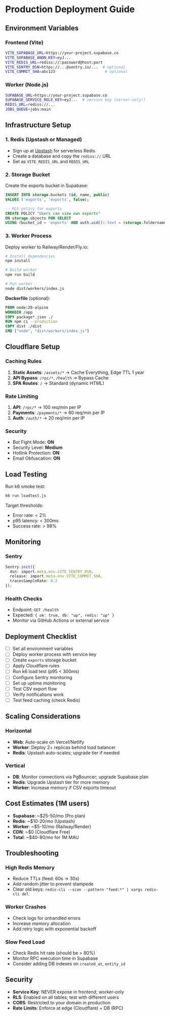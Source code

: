 # Production Deployment Guide

## Environment Variables

### Frontend (Vite)
```bash
VITE_SUPABASE_URL=https://your-project.supabase.co
VITE_SUPABASE_ANON_KEY=eyJ...
VITE_REDIS_URL=rediss://:password@host:port
VITE_SENTRY_DSN=https://...@sentry.io/...  # optional
VITE_COMMIT_SHA=abc123                      # optional
```

### Worker (Node.js)
```bash
SUPABASE_URL=https://your-project.supabase.co
SUPABASE_SERVICE_ROLE_KEY=eyJ...  # service key (server-only!)
REDIS_URL=rediss://...
JOBS_QUEUE=jobs:main
```

## Infrastructure Setup

### 1. Redis (Upstash or Managed)
- Sign up at [Upstash](https://upstash.com) for serverless Redis
- Create a database and copy the `rediss://` URL
- Set as `VITE_REDIS_URL` and `REDIS_URL`

### 2. Storage Bucket
Create the exports bucket in Supabase:
```sql
INSERT INTO storage.buckets (id, name, public)
VALUES ('exports', 'exports', false);

-- RLS policy for exports
CREATE POLICY "Users can view own exports"
ON storage.objects FOR SELECT
USING (bucket_id = 'exports' AND auth.uid()::text = (storage.foldername(name))[1]);
```

### 3. Worker Process
Deploy worker to Railway/Render/Fly.io:
```bash
# Install dependencies
npm install

# Build worker
npm run build

# Run worker
node dist/workers/index.js
```

**Dockerfile** (optional):
```dockerfile
FROM node:20-alpine
WORKDIR /app
COPY package*.json ./
RUN npm ci --production
COPY dist ./dist
CMD ["node", "dist/workers/index.js"]
```

## Cloudflare Setup

### Caching Rules
1. **Static Assets**: `/assets/*` → Cache Everything, Edge TTL 1 year
2. **API Bypass**: `/rpc/*`, `/health` → Bypass Cache
3. **SPA Routes**: `/` → Standard (dynamic HTML)

### Rate Limiting
1. **API**: `/rpc/*` → 100 req/min per IP
2. **Payments**: `/payments/*` → 60 req/min per IP
3. **Auth**: `/auth/*` → 20 req/min per IP

### Security
- Bot Fight Mode: **ON**
- Security Level: **Medium**
- Hotlink Protection: **ON**
- Email Obfuscation: **ON**

## Load Testing

Run k6 smoke test:
```bash
k6 run loadtest.js
```

Target thresholds:
- Error rate: < 2%
- p95 latency: < 300ms
- Success rate: > 98%

## Monitoring

### Sentry
```typescript
Sentry.init({
  dsn: import.meta.env.VITE_SENTRY_DSN,
  release: import.meta.env.VITE_COMMIT_SHA,
  tracesSampleRate: 0.2
});
```

### Health Checks
- Endpoint: `GET /health`
- Expected: `{ ok: true, db: "up", redis: "up" }`
- Monitor via GitHub Actions or external service

## Deployment Checklist

- [ ] Set all environment variables
- [ ] Deploy worker process with service key
- [ ] Create `exports` storage bucket
- [ ] Apply Cloudflare rules
- [ ] Run k6 load test (p95 < 300ms)
- [ ] Configure Sentry monitoring
- [ ] Set up uptime monitoring
- [ ] Test CSV export flow
- [ ] Verify notifications work
- [ ] Test feed caching (check Redis)

## Scaling Considerations

### Horizontal
- **Web**: Auto-scale on Vercel/Netlify
- **Worker**: Deploy 2+ replicas behind load balancer
- **Redis**: Upstash auto-scales; upgrade tier if needed

### Vertical
- **DB**: Monitor connections via PgBouncer; upgrade Supabase plan
- **Redis**: Upgrade Upstash tier for more memory
- **Worker**: Increase memory if CSV exports timeout

## Cost Estimates (1M users)

- **Supabase**: ~$25-50/mo (Pro plan)
- **Redis**: ~$10-20/mo (Upstash)
- **Worker**: ~$5-10/mo (Railway/Render)
- **CDN**: ~$0 (Cloudflare Free)
- **Total**: ~$40-80/mo for 1M MAU

## Troubleshooting

### High Redis Memory
- Reduce TTLs (feed: 60s → 30s)
- Add random jitter to prevent stampede
- Clear old keys: `redis-cli --scan --pattern "feed:*" | xargs redis-cli del`

### Worker Crashes
- Check logs for unhandled errors
- Increase memory allocation
- Add retry logic with exponential backoff

### Slow Feed Load
- Check Redis hit rate (should be > 80%)
- Monitor RPC execution time in Supabase
- Consider adding DB indexes on `created_at`, `entity_id`

## Security

- **Service Key**: NEVER expose in frontend; worker-only
- **RLS**: Enabled on all tables; test with different users
- **CORS**: Restricted to your domain in production
- **Rate Limits**: Enforce at edge (Cloudflare) + DB (RPC)
